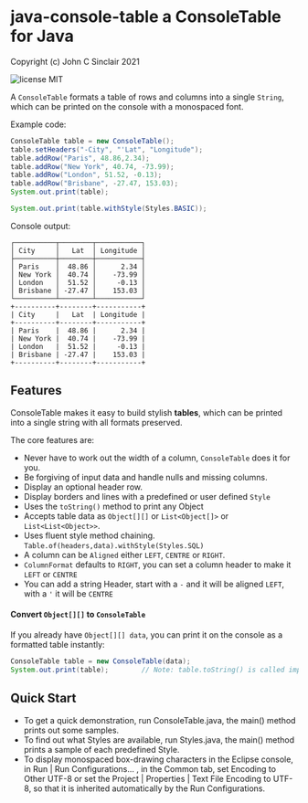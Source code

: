 # java-console-table a ConsoleTable for Java

Copyright (c) John C Sinclair 2021

![license MIT](https://img.shields.io/github/license/JohnCSinclair-com/java-console-table)

A `ConsoleTable` formats a table of rows and columns into a 
single `String`, which can be printed on the console with a monospaced font.
 
Example code:

```java
ConsoleTable table = new ConsoleTable();
table.setHeaders("-City", "'Lat", "Longitude");
table.addRow("Paris", 48.86,2.34);
table.addRow("New York", 40.74, -73.99);
table.addRow("London", 51.52, -0.13);
table.addRow("Brisbane", -27.47, 153.03);
System.out.print(table);

System.out.print(table.withStyle(Styles.BASIC));
```

Console output:

```
┌──────────┬────────┬───────────┐
│ City     │   Lat  │ Longitude │
├──────────┼────────┼───────────┤
│ Paris    │  48.86 │      2.34 │
│ New York │  40.74 │    -73.99 │
│ London   │  51.52 │     -0.13 │
│ Brisbane │ -27.47 │    153.03 │
└──────────┴────────┴───────────┘
+----------+--------+-----------+
| City     |   Lat  | Longitude |
+----------+--------+-----------+
| Paris    |  48.86 |      2.34 |
| New York |  40.74 |    -73.99 |
| London   |  51.52 |     -0.13 |
| Brisbane | -27.47 |    153.03 |
+----------+--------+-----------+
```


## Features

ConsoleTable makes it easy to build stylish <b>tables</b>, which can be printed into a single string with all formats preserved.<p>
The core features are:
- Never have to work out the width of a column, `ConsoleTable` does it for you.
- Be forgiving of input data and handle nulls and missing columns.
- Display an optional header row.
- Display borders and lines with a predefined or user defined `Style`
- Uses the `toString()` method to print any Object
- Accepts table data as `Object[][]` or `List<Object[]>` or `List<List<Object>>`.
- Uses fluent style method chaining. `Table.of(headers,data).withStyle(Styles.SQL)`
- A column can be `Aligned` either `LEFT`, `CENTRE` or `RIGHT`.
- `ColumnFormat` defaults to `RIGHT`, you can set a column header to make it `LEFT` or `CENTRE`
- You can add a string Header, start with a `-` and it will be aligned `LEFT`, with a `'` it will be `CENTRE`



#### Convert `Object[][]` to `ConsoleTable`
If you already have ```Object[][] data```, you can print it on the console as a formatted table instantly:

```java
ConsoleTable table = new ConsoleTable(data);
System.out.print(table);        // Note: table.toString() is called implicitly
```

## Quick Start

 * To get a quick demonstration, run ConsoleTable.java, the main() method prints out some samples.
 * To find out what Styles are available, run Styles.java, the main() method prints a sample of each predefined Style.
 * To display monospaced box-drawing characters in the Eclipse console, in Run | Run Configurations... , in the Common tab, set Encoding to Other UTF-8 or set the Project | Properties | Text File Encoding to UTF-8, so that it is inherited automatically by the Run Configurations.



